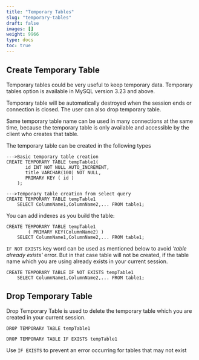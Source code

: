 ```yaml
---
title: "Temporary Tables"
slug: "temporary-tables"
draft: false
images: []
weight: 9966
type: docs
toc: true
---
```


## Create Temporary Table
Temporary tables could be very useful to keep temporary data. Temporary tables option is available in MySQL version 3.23 and above.

Temporary table will be automatically destroyed when the session ends or connection is closed. The user can also drop temporary table. 

Same temporary table name can be used in many connections at the same time, because the temporary table is only available and accessible by the client who creates that table.

The temporary table can be created in the following types

    --->Basic temporary table creation
    CREATE TEMPORARY TABLE tempTable1(
           id INT NOT NULL AUTO_INCREMENT,
           title VARCHAR(100) NOT NULL,
           PRIMARY KEY ( id )
        );

    --->Temporary table creation from select query
    CREATE TEMPORARY TABLE tempTable1
        SELECT ColumnName1,ColumnName2,... FROM table1;

You can add indexes as you build the table:

    CREATE TEMPORARY TABLE tempTable1
            ( PRIMARY KEY(ColumnName2) )
        SELECT ColumnName1,ColumnName2,... FROM table1;

`IF NOT EXISTS` key word can be used as mentioned below to avoid *'table already exists'* error. But in that case table will not be created, if the table name which you are using already exists in your current session.

    CREATE TEMPORARY TABLE IF NOT EXISTS tempTable1
        SELECT ColumnName1,ColumnName2,... FROM table1;

## Drop Temporary Table
Drop Temporary Table is used to delete the temporary table which you are created in your current session.

    DROP TEMPORARY TABLE tempTable1

    DROP TEMPORARY TABLE IF EXISTS tempTable1

Use `IF EXISTS` to prevent an error occurring for tables that may not exist

